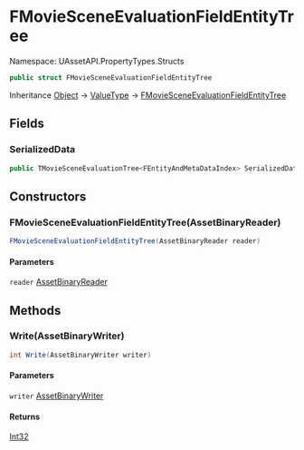 # FMovieSceneEvaluationFieldEntityTree

Namespace: UAssetAPI.PropertyTypes.Structs

```csharp
public struct FMovieSceneEvaluationFieldEntityTree
```

Inheritance [Object](https://docs.microsoft.com/en-us/dotnet/api/system.object) → [ValueType](https://docs.microsoft.com/en-us/dotnet/api/system.valuetype) → [FMovieSceneEvaluationFieldEntityTree](./uassetapi.propertytypes.structs.fmoviesceneevaluationfieldentitytree.md)

## Fields

### **SerializedData**

```csharp
public TMovieSceneEvaluationTree<FEntityAndMetaDataIndex> SerializedData;
```

## Constructors

### **FMovieSceneEvaluationFieldEntityTree(AssetBinaryReader)**

```csharp
FMovieSceneEvaluationFieldEntityTree(AssetBinaryReader reader)
```

#### Parameters

`reader` [AssetBinaryReader](./uassetapi.assetbinaryreader.md)<br>

## Methods

### **Write(AssetBinaryWriter)**

```csharp
int Write(AssetBinaryWriter writer)
```

#### Parameters

`writer` [AssetBinaryWriter](./uassetapi.assetbinarywriter.md)<br>

#### Returns

[Int32](https://docs.microsoft.com/en-us/dotnet/api/system.int32)<br>
